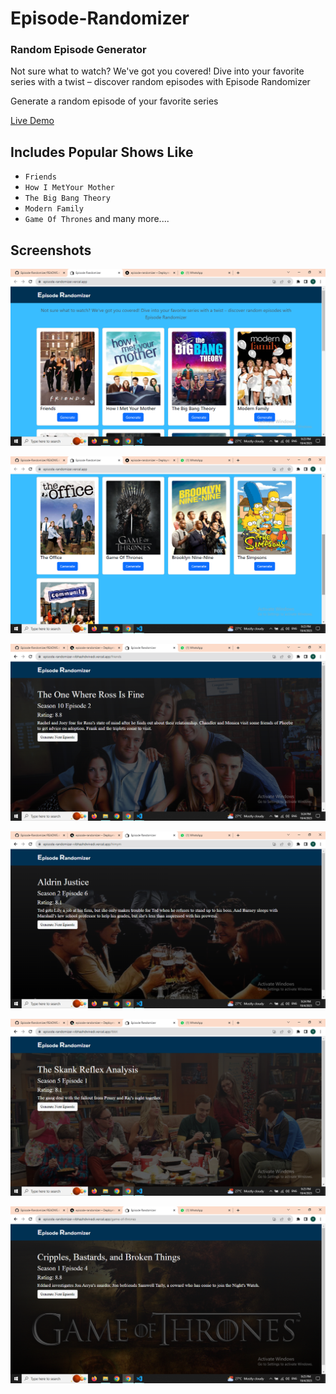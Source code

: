 # Episode-Randomizer
### Random Episode Generator

Not sure what to watch? We've got you covered! Dive into your favorite series with a twist – discover random episodes with Episode Randomizer

Generate a random episode of your favorite series

[Live Demo](https://episode-randomizer-vibhashdwivedi.vercel.app/)

## Includes Popular Shows Like
- `Friends`
- `How I MetYour Mother`
- `The Big Bang Theory`
- `Modern Family`
- `Game Of Thrones`
and many more....

## Screenshots
![](https://github.com/VibhashDwivedi/Episode-Randomizer/blob/main/Screenshots/Screenshot%20(177).png?raw=true)

![](https://github.com/VibhashDwivedi/Episode-Randomizer/blob/main/Screenshots/Screenshot%20(178).png?raw=true)

![](https://github.com/VibhashDwivedi/Episode-Randomizer/blob/main/Screenshots/Screenshot%20(179).png?raw=true)

![](https://github.com/VibhashDwivedi/Episode-Randomizer/blob/main/Screenshots/Screenshot%20(180).png?raw=true)

![](https://github.com/VibhashDwivedi/Episode-Randomizer/blob/main/Screenshots/Screenshot%20(181).png?raw=true)

![](https://github.com/VibhashDwivedi/Episode-Randomizer/blob/main/Screenshots/Screenshot%20(182).png?raw=true)


